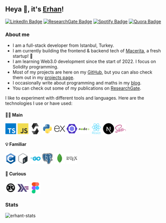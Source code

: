 
<h2>Heya 👋, it's <a href="https://www.erhant.me/about">Erhan</a>!</h2> 

<!-- links -->
<a href="https://www.linkedin.com/in/erhan-tezcan"><img src="https://img.shields.io/badge/-LinkedIn-gray?style=flat-square&amp;labelColor=0077B5&amp;logo=LinkedIn&amp;link=https://www.linkedin.com/in/erhan-tezcan" alt="LinkedIn Badge"></a>
<a href="https://www.researchgate.net/profile/Erhan_Tezcan"><img src="https://img.shields.io/badge/-Research%20Gate-gray?logo=ResearchGate&style=flat-square&labelColor=5C5F66&link=https://www.researchgate.net/profile/Erhan_Tezcan" alt="ResearchGate Badge"></a>
<a href="https://open.spotify.com/user/erhany"><img src="https://img.shields.io/badge/-Spotify-gray?logo=Spotify&style=flat-square&labelColor=5C5F66&link=https://open.spotify.com/user/erhany)](https://open.spotify.com/user/erhany" alt="Spotify Badge"></a>
<a href="https://www.quora.com/profile/Erhan-Tezcan"><img src="https://img.shields.io/badge/-Quora-gray?logo=quora&style=flat-square&labelColor=b92b27&link=https://www.quora.com/profile/Erhan-Tezcan" alt="Quora Badge"></a>

<!-- about -->
<h3>About me</h3>
<ul>
 <li>I am a full-stack developer from Istanbul, Turkey.</li>
 <li>I am currently building the frontend & backend tech of <a href="https://www.macerita.com/">Macerita</a>, a fresh startup! 🚀</li>
 <li>I am learning Web3.0 development since the start of 2022. I focus on Solidity programming. </li>
 <li>Most of my projects are here on my <a href="https://github.com/erhant?tab=repositories">GitHub</a>, but you can also check them out in my <a href="https://www.erhant.me/projects">projects page</a>.
 <li>I occasionally write about programming and maths in my <a href="https://www.erhant.me/posts">blog</a>.</li>
 <li>You can check out some of my publications on <a href="https://www.researchgate.net/profile/Erhan-Tezcan">ResearchGate</a>.</li>
</ul>


I like to experiment with different tools and languages. Here are the technologies I use or have used:

<h4>👨‍💻 Main</h4>
<p align="left">
<img src="https://raw.githubusercontent.com/devicons/devicon/master/icons/typescript/typescript-original.svg" alt="ts" width="35" height="35" />
<img src="https://raw.githubusercontent.com/devicons/devicon/master/icons/javascript/javascript-original.svg" alt="js" width="35" height="35" />
<img src="https://raw.githubusercontent.com/devicons/devicon/master/icons/solidity/solidity-original.svg" alt="solidity" width="35" height="35" />
<img src="https://raw.githubusercontent.com/devicons/devicon/master/icons/python/python-original.svg" alt="python" width="35" height="35" />
<img src="https://raw.githubusercontent.com/devicons/devicon/master/icons/express/express-original.svg" alt="express" width="35" height="35" />
<img src="https://raw.githubusercontent.com/devicons/devicon/master/icons/eslint/eslint-original.svg" alt="eslint" width="35" height="35" />
<img src="https://raw.githubusercontent.com/devicons/devicon/master/icons/nodejs/nodejs-original-wordmark.svg" alt="nodejs" width="35" height="35" />
<img src="https://raw.githubusercontent.com/devicons/devicon/master/icons/react/react-original-wordmark.svg" alt="react" width="35" height="35" />
<img src="https://raw.githubusercontent.com/devicons/devicon/master/icons/nextjs/nextjs-original.svg" alt="nextjs" width="35" height="35" />
<img src="https://raw.githubusercontent.com/devicons/devicon/master/icons/sass/sass-original.svg" alt="sass" width="35" height="35" />
</p>


<h4>💡 Familiar</h4>
<p align="left">
<img src="https://raw.githubusercontent.com/devicons/devicon/master/icons/c/c-original.svg" alt="c" width="35" height="35" />
<img src="https://raw.githubusercontent.com/devicons/devicon/master/icons/bash/bash-original.svg" alt="bash" width="35" height="35" />
<img src="https://raw.githubusercontent.com/devicons/devicon/master/icons/go/go-original-wordmark.svg" alt="go" width="35" height="35" />
<img src="https://raw.githubusercontent.com/devicons/devicon/master/icons/postgresql/postgresql-original.svg" alt="pgsql" width="35" height="35" />
<img src="https://raw.githubusercontent.com/devicons/devicon/master/icons/mongodb/mongodb-original.svg" alt="mongodb" width="35" height="35" />
<img src="https://raw.githubusercontent.com/devicons/devicon/master/icons/latex/latex-original.svg" alt="latex" width="35" height="35" />
</p>

<h4>🧪 Curious</h4>
<p align="left">
<img src="https://raw.githubusercontent.com/devicons/devicon/master/icons/rust/rust-plain.svg" alt="rust" width="35" height="35" />
<img src="https://raw.githubusercontent.com/devicons/devicon/master/icons/haskell/haskell-original.svg" alt="haskell" width="35" height="35" />
<img src="https://raw.githubusercontent.com/devicons/devicon/master/icons/figma/figma-original.svg" alt="figma" width="35" height="35" />
</p>

<h3>Stats</h3>
<img src="https://github-readme-stats.vercel.app/api?username=erhant&show_icons=true&hide_rank=true&hide_title=true&count_private=true" alt="erhant-stats" />
